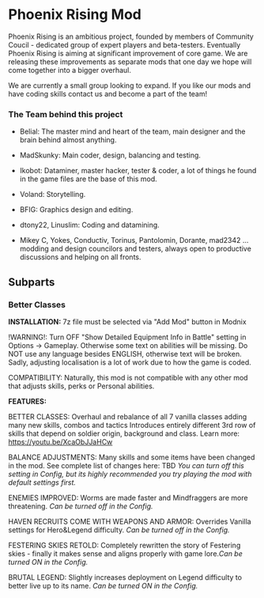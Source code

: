 # Phoenix Rising Mod 

Phoenix Rising is an ambitious project, founded by members of Community Coucil - dedicated group of expert players and beta-testers. Eventually Phoenix Rising is aiming at significant improvement of core game. We are releasing these improvements as separate mods that one day we hope will come together into a bigger overhaul.

We are currently a small group looking to expand. If you like our mods and have coding skills contact us and become a part of the team!

### The Team behind this project

- Belial: The master mind and heart of the team, main designer and the brain behind almost anything.
- MadSkunky: Main coder, design, balancing and testing.
- Ikobot: Dataminer, master hacker, tester & coder, a lot of things he found in the game files are the base of this mod.
- Voland: Storytelling.
- BFIG: Graphics design and editing.
- dtony22, Linuslim: Coding and datamining.

- Mikey C, Yokes, Conductiv, Torinus, Pantolomin, Dorante, mad2342 ...
modding and design councilors and testers, always open to productive discussions and helping on all fronts.

## Subparts

### Better Classes

<b>INSTALLATION:</b> 7z file must be selected via "Add Mod" button in Modnix

!WARNING!: Turn OFF "Show Detailed Equipment Info in Battle" setting in Options -> Gameplay. Otherwise some text on abilities will be missing.
Do NOT use any language besides ENGLISH, otherwise text will be broken. Sadly, adjusting localisation is a lot of work due to how the game is coded.

COMPATIBILITY: Naturally, this mod is not compatible with any other mod that adjusts skills, perks or Personal abilities.

<b>FEATURES:</b>

BETTER CLASSES: Overhaul and rebalance of all 7 vanilla classes adding many new skills, combos and tactics
Introduces entirely different 3rd row of skills that depend on soldier origin, background and class. Learn more: https://youtu.be/XcaObJJaHCw

BALANCE ADJUSTMENTS: Many skills and some items have been changed in the mod. See complete list of changes here: TBD 
<i>You can turn off this setting in Config, but its highly recommended you try playing the mod with default settings first.</i>

ENEMIES IMPROVED: Worms are made faster and Mindfraggers are more threatening. <i>Can be turned off in the Config.</i>

HAVEN RECRUITS COME WITH WEAPONS AND ARMOR: Overrides Vanilla settings for Hero&Legend difficulty. <i>Can be turned off in the Config.</i>

FESTERING SKIES RETOLD: Completely rewritten the story of Festering skies - finally it makes sense and aligns properly with game lore.<i>Can be turned ON in the Config.</i>

BRUTAL LEGEND: Slightly increases deployment on Legend difficulty to better live up to its name. <i>Can be turned ON in the Config.</i>
